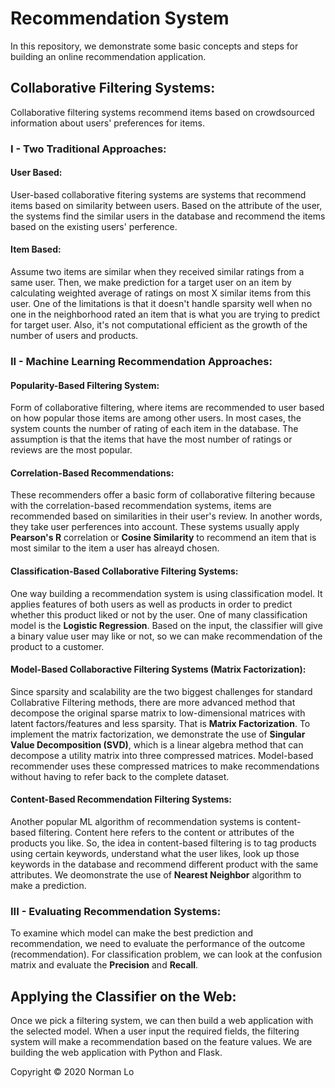 # Recommendation System
In this repository, we demonstrate some basic concepts and steps for building an online recommendation application. 

## Collaborative Filtering Systems:
Collaborative filtering systems recommend items based on crowdsourced information about users' preferences for items.

### I - Two Traditional Approaches:

#### User Based: 
User-based collaborative fitering systems are systems that recommend items based on similarity between users. Based on the attribute of the user, the systems find the similar users in the database and recommend the items based on the existing users' perference.

#### Item Based: 
Assume two items are similar when they received similar ratings from a same user. Then, we make prediction for a target user on an item by calculating weighted average of ratings on most X similar items from this user. One of the limitations is that it doesn't handle sparsity well when no one in the neighborhood rated an item that is what you are trying to predict for target user. Also, it's not computational efficient as the growth of the number of users and products.

### II - Machine Learning Recommendation Approaches:

#### Popularity-Based Filtering System:
Form of collaborative filtering, where items are recommended to user based on how popular those items are among other users. In most cases, the system counts the number of rating of each item in the database. The assumption is that the items that have the most number of ratings or reviews are the most popular. 

#### Correlation-Based Recommendations:
These recommenders offer a basic form of collaborative filtering because with the correlation-based recommendation systems, items are recommended based on similarities in their user's review. In another words, they take user perferences into account. These systems usually apply **Pearson's R** correlation or **Cosine Similarity** to recommend an item that is most similar to the item a user has alreayd chosen.

#### Classification-Based Collaborative Filtering Systems:
One way building a recommendation system is using classification model. It applies features of both users as well as products in order to predict whether this product liked or not by the user. One of many classification model is the **Logistic Regression**.  Based on the input, the classifier will give a binary value user may like or not, so we can make recommendation of the product to a customer. 

#### Model-Based Collaboractive Filtering Systems (Matrix Factorization):
Since sparsity and scalability are the two biggest challenges for standard Collabrative Filtering methods, there are more advanced method that decompose the original sparse matrix to low-dimensional matrices with latent factors/features and less sparsity. That is **Matrix Factorization**. To implement the matrix factorization, we demonstrate the use of **Singular Value Decomposition (SVD)**, which is a linear algebra method that can decompose a utility matrix into three compressed matrices. Model-based recommender uses these compressed matrices to make recommendations without having to refer back to the complete dataset.  

#### Content-Based Recommendation Filtering Systems:
Another popular ML algorithm of recommendation systems is content-based filtering. Content here refers to the content or attributes of the products you like. So, the idea in content-based filtering is to tag products using certain keywords, understand what the user likes, look up those keywords in the database and recommend different product with the same attributes. We  deomonstrate the use of **Nearest Neighbor** algorithm to make a prediction.

### III - Evaluating Recommendation Systems:
To examine which model can make the best prediction and recommendation, we need to evaluate the performance of the outcome (recommendation). For classification problem, we can look at the confusion matrix and evaluate the **Precision** and **Recall**. 


## Applying the Classifier on the Web:
Once we pick a filtering system, we can then build a web application with the selected model. When a user input the required fields, the filtering system will make a recommendation based on the feature values. We are building the web application with Python and Flask. 

Copyright © 2020 Norman Lo
